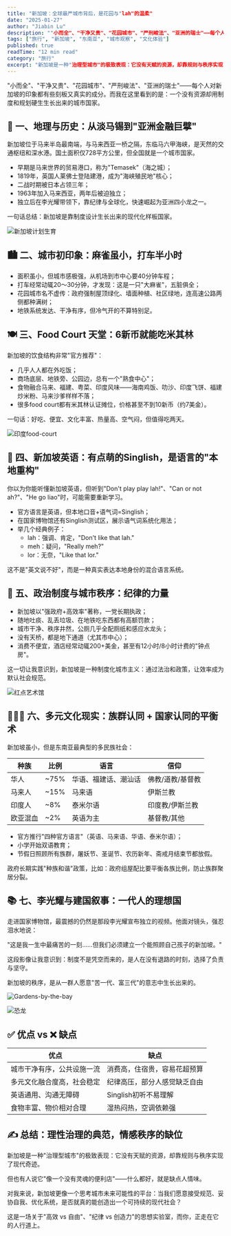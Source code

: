 ```yaml
---
title: "新加坡：全球最严城市背后，是花园与"lah"的温柔"
date: "2025-01-27"
author: "Jiabin Lu"
description: ""小而全"、"干净又贵"、"花园城市"、"严刑峻法"、"亚洲的瑞士"——每个人对新加坡的印象都有些刻板又真实的成分。而我在这里看到的是：一个没有资源却用制度和规划硬生生长出来的城市国家。"
tags: ["旅行", "新加坡", "东南亚", "城市观察", "文化体验"]
published: true
readTime: "12 min read"
category: "旅行"
excerpt: "新加坡是一种"治理型城市"的极致表现：它没有天赋的资源，却靠规则与秩序实现了现代奇迹。这是一场关于"高效 vs 自由"、"纪律 vs 创造力"的思想实验室。"
---
```


"小而全"、"干净又贵"、"花园城市"、"严刑峻法"、"亚洲的瑞士"——每个人对新加坡的印象都有些刻板又真实的成分。而我在这里看到的是：一个没有资源却用制度和规划硬生生长出来的城市国家。

## 📍 一、地理与历史：从淡马锡到"亚洲金融巨擘"

新加坡位于马来半岛最南端，与马来西亚一桥之隔，东临马六甲海峡，是天然的交通枢纽和深水港。国土面积仅728平方公里，但全国就是一个城市国家。

- 早期是马来世界的贸易港口，称为"Temasek"（海之城）；
- 1819年，英国人莱佛士登陆建港，成为"海峡殖民地"核心；
- 二战时期被日本占领三年；
- 1963年加入马来西亚，两年后被迫独立；
- 独立后在李光耀带领下，靠纪律与全球化，快速崛起为亚洲四小龙之一。

一句话总结：新加坡是靠制度设计生长出来的现代化样板国家。

![新加坡计划生育](/images/blog/singapore-travel/新加坡计划生育.JPG "新加坡计划生育政策展示：体现了新加坡政府对人口管理的制度化思维")

## 🏙️ 二、城市初印象：麻雀虽小，打车半小时

- 面积虽小，但城市感极强，从机场到市中心要40分钟车程；
- 打车经常动辄20～30分钟，才发现：这是一只"大麻雀"，五脏俱全；
- 花园城市名不虚传：政府强制屋顶绿化、墙面种植、社区绿地，连高速公路两侧都种满树；
- 地铁系统发达、干净有序，但冷气开的不算特别足。

## 🍽️ 三、Food Court 天堂：6新币就能吃米其林

新加坡的饮食结构非常"官方推荐"：

- 几乎人人都在外吃饭；
- 商场底层、地铁旁、公园边，总有一个"熟食中心"；
- 食物融合马来、福建、粤菜、印度风味——海南鸡饭、叻沙、印度飞饼、福建炒米粉、马来沙爹样样不落；
- 很多food court都有米其林认证摊位，价格甚至不到10新币（约7美金）。

一句话：好吃、便宜、文化丰富、热量高、空气闷，但值得吃两天。

![印度food-court](/images/blog/singapore-travel/印度food-court.JPG "新加坡印度美食广场：展现了新加坡多元文化的饮食特色")

## 🧠 四、新加坡英语：有点萌的Singlish，是语言的"本地重构"

你以为你能听懂新加坡英语，但听到"Don't play play lah!"、"Can or not ah?"、"He go liao"时，可能需要重新学习。

- 官方语言是英语，但本地口音+语气词=Singlish；
- 在国家博物馆还有Singlish测试区，展示语气词系统化用法；
- 举几个经典例子：
  - lah：强调、肯定，"Don't like that lah."
  - meh：疑问，"Really meh?"
  - lor：无奈，"Like that lor."

这不是"英文说不好"，而是一种真实表达本地身份的混合语言系统。

## 🕌 五、政治制度与城市秩序：纪律的力量

- 新加坡以"强政府+高效率"著称，一党长期执政；
- 随地吐痰、乱丢垃圾、在地铁吃东西都有高额罚款；
- 城市干净、秩序井然，公厕几乎全配厕纸和感应水龙头；
- 没有天桥，都是地下通道（尤其市中心）；
- 消费不便宜，酒店经常动辄200+美金，甚至有12小时/8小时计费的"钟点房"。

这一切让我意识到，新加坡是一种制度化城市主义：通过法治和政策，让效率成为默认社会规范。

![红点艺术馆](/images/blog/singapore-travel/红点艺术馆.JPG "新加坡红点设计博物馆：体现了新加坡对艺术和设计的重视，展现了城市的现代文化面貌")

## 🧑‍🤝‍🧑 六、多元文化现实：族群认同 + 国家认同的平衡术

新加坡虽小，但是东南亚最典型的多民族社会：

| 种族 | 比例 | 语言 | 信仰 |
|------|------|------|------|
| 华人 | ~75% | 华语、福建话、潮汕话 | 佛教/道教/基督教 |
| 马来人 | ~15% | 马来语 | 伊斯兰教 |
| 印度人 | ~8% | 泰米尔语 | 印度教/伊斯兰教 |
| 欧亚混血 | ~2% | 英语为主 | 基督教/其他 |

- 官方推行"四种官方语言"（英语、马来语、华语、泰米尔语）；
- 小学开始双语教育；
- 节假日照顾所有族群，屠妖节、圣诞节、农历新年、斋戒月结束节都放假。

政府长期实践"种族和谐"政策，比如：政府组屋配比要平衡各族比例，防止族群聚居分裂。

## 📚 七、李光耀与建国叙事：一代人的理想国

走进国家博物馆，最震撼的仍然是那段李光耀宣布独立的视频。他面对镜头，强忍泪水地说：

"这是我一生中最痛苦的一刻……但我们必须建立一个能照顾自己孩子的新加坡。"

这段影像让我意识到：制度不是凭空而来的，是人在没有退路的时刻，选择了负责与坚守。

新加坡的秩序，是从一群人愿意"苦一代、富三代"的意志中生长出来的。

![Gardens-by-the-bay](/images/blog/singapore-travel/Gardens-by-the-bay.JPG "滨海湾花园：新加坡标志性的花园城市景观，展现了政府对绿化和城市规划的重视")

![恐龙](/images/blog/singapore-travel/恐龙.JPG "新加坡科学馆恐龙展：体现了新加坡对教育和科学普及的重视，展现了城市的现代化发展")

## ✅ 优点 vs ❌ 缺点

| 优点 | 缺点 |
|------|------|
| 城市干净有序，公共设施一流 | 消费高，住宿贵，容易花超预算 |
| 多元文化融合度高，社会稳定 | 纪律高压，部分人感觉缺乏自由 |
| 英语通用、沟通无障碍 | Singlish初听不易理解 |
| 食物丰富、物价相对合理 | 湿热闷热，空调依赖强 |

## ✍️ 总结：理性治理的典范，情感秩序的缺位

新加坡是一种"治理型城市"的极致表现：它没有天赋的资源，却靠规则与秩序实现了现代奇迹。

但也有人说它"像一个没有灵魂的便利店"——什么都好，就是缺点人情味。

对我来说，新加坡更像一个思考城市未来可能性的平台：当我们愿意接受规范、妥协自我、优化系统，是否就真的能创造出一个可持续的现代社会？

这是一场关于"高效 vs 自由"、"纪律 vs 创造力"的思想实验室，而你，正走在它的人行道上。
